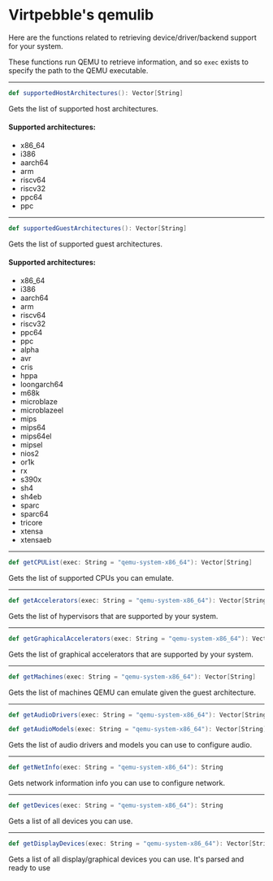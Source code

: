 # Virtpebble's qemulib

Here are the functions related to retrieving device/driver/backend support for your system.

These functions run QEMU to retrieve information, and so ```exec``` exists to specify the path to the QEMU executable.

---
```scala
def supportedHostArchitectures(): Vector[String]
```
Gets the list of supported host architectures.

#### Supported architectures:
* x86_64
* i386
* aarch64
* arm
* riscv64
* riscv32
* ppc64
* ppc

---
```scala
def supportedGuestArchitectures(): Vector[String]
```
Gets the list of supported guest architectures.

#### Supported architectures:
* x86_64
* i386
* aarch64
* arm
* riscv64
* riscv32
* ppc64
* ppc
* alpha
* avr
* cris
* hppa
* loongarch64
* m68k
* microblaze
* microblazeel
* mips
* mips64
* mips64el
* mipsel
* nios2
* or1k
* rx
* s390x
* sh4
* sh4eb
* sparc
* sparc64
* tricore
* xtensa
* xtensaeb

---
```scala
def getCPUList(exec: String = "qemu-system-x86_64"): Vector[String]
```
Gets the list of supported CPUs you can emulate.

---
```scala
def getAccelerators(exec: String = "qemu-system-x86_64"): Vector[String]
```
Gets the list of hypervisors that are supported by your system.

---
```scala
def getGraphicalAccelerators(exec: String = "qemu-system-x86_64"): Vector[String]
```
Gets the list of graphical accelerators that are supported by your system.

---
```scala
def getMachines(exec: String = "qemu-system-x86_64"): Vector[String]
```
Gets the list of machines QEMU can emulate given the guest architecture.

---
```scala
def getAudioDrivers(exec: String = "qemu-system-x86_64"): Vector[String]
```
```scala
def getAudioModels(exec: String = "qemu-system-x86_64"): Vector[String]
```
Gets the list of audio drivers and models you can use to configure audio.

---
```scala
def getNetInfo(exec: String = "qemu-system-x86_64"): String
```
Gets network information info you can use to configure network.

---
```scala
def getDevices(exec: String = "qemu-system-x86_64"): String
```
Gets a list of all devices you can use.

---
```scala
def getDisplayDevices(exec: String = "qemu-system-x86_64"): Vector[String]
```
Gets a list of all display/graphical devices you can use. It's parsed and ready to use
